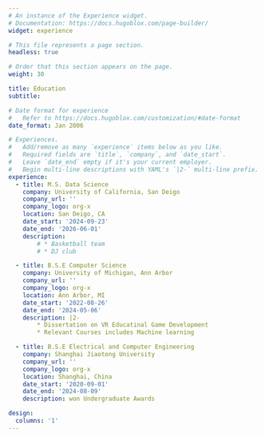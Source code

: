 ```yaml
---
# An instance of the Experience widget.
# Documentation: https://docs.hugoblox.com/page-builder/
widget: experience

# This file represents a page section.
headless: true

# Order that this section appears on the page.
weight: 30

title: Education
subtitle:

# Date format for experience
#   Refer to https://docs.hugoblox.com/customization/#date-format
date_format: Jan 2006

# Experiences.
#   Add/remove as many `experience` items below as you like.
#   Required fields are `title`, `company`, and `date_start`.
#   Leave `date_end` empty if it's your current employer.
#   Begin multi-line descriptions with YAML's `|2-` multi-line prefix.
experience:
  - title: M.S. Data Science
    company: University of California, San Deigo
    company_url: ''
    company_logo: org-x
    location: San Deigo, CA
    date_start: '2024-09-23'
    date_end: '2026-06-01'
    description: 
        # * Basketball team
        # * DJ club

  - title: B.S.E Computer Science
    company: University of Michigan, Ann Arbor
    company_url: ''
    company_logo: org-x
    location: Ann Arbor, MI
    date_start: '2022-08-26'
    date_end: '2024-05-06'
    description: |2-
        * Dissertation on VR Educatinal Game Development
        * Relevant Courses includes Machine learning

  - title: B.S.E Electrical and Computer Engineering
    company: Shanghai Jiaotong University
    company_url: ''
    company_logo: org-x
    location: Shanghai, China
    date_start: '2020-09-01'
    date_end: '2024-08-09'
    description: won Undergraduate Awards

design:
  columns: '1'
---
```

